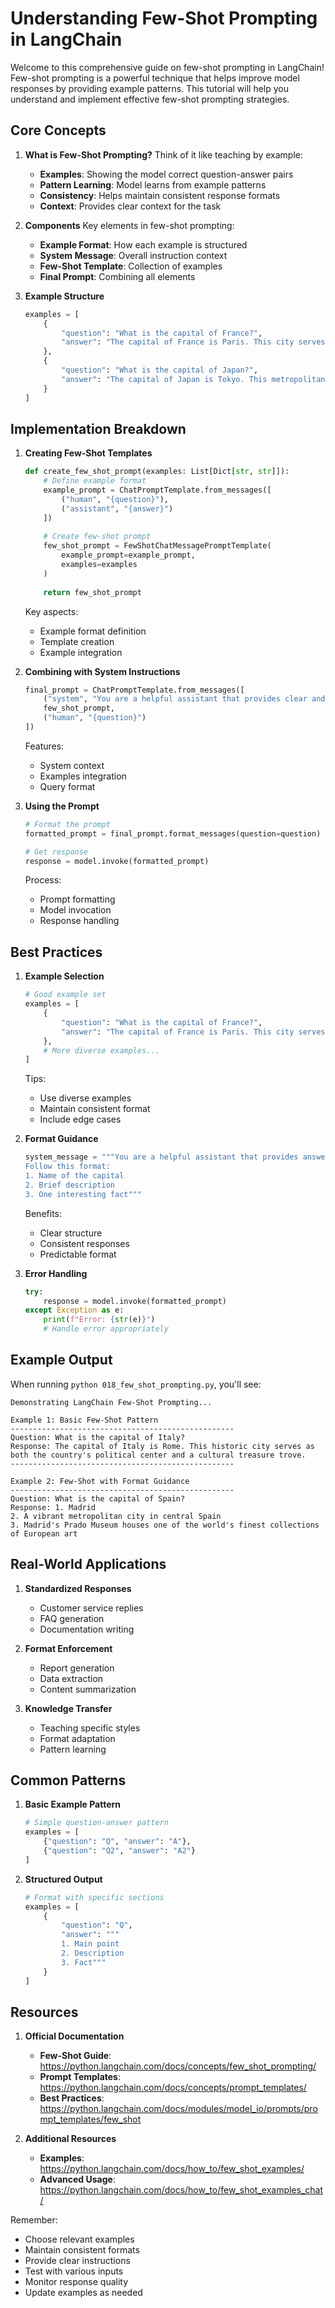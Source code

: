# Understanding Few-Shot Prompting in LangChain

Welcome to this comprehensive guide on few-shot prompting in LangChain! Few-shot prompting is a powerful technique that helps improve model responses by providing example patterns. This tutorial will help you understand and implement effective few-shot prompting strategies.

## Core Concepts

1. **What is Few-Shot Prompting?**
   Think of it like teaching by example:
   
   - **Examples**: Showing the model correct question-answer pairs
   - **Pattern Learning**: Model learns from example patterns
   - **Consistency**: Helps maintain consistent response formats
   - **Context**: Provides clear context for the task

2. **Components**
   Key elements in few-shot prompting:
   
   - **Example Format**: How each example is structured
   - **System Message**: Overall instruction context
   - **Few-Shot Template**: Collection of examples
   - **Final Prompt**: Combining all elements

3. **Example Structure**
   ```python
   examples = [
       {
           "question": "What is the capital of France?",
           "answer": "The capital of France is Paris. This city serves as both the country's political and cultural center."
       },
       {
           "question": "What is the capital of Japan?",
           "answer": "The capital of Japan is Tokyo. This metropolitan city is the country's political, economic, and cultural hub."
       }
   ]
   ```

## Implementation Breakdown

1. **Creating Few-Shot Templates**
   ```python
   def create_few_shot_prompt(examples: List[Dict[str, str]]):
       # Define example format
       example_prompt = ChatPromptTemplate.from_messages([
           ("human", "{question}"),
           ("assistant", "{answer}")
       ])
       
       # Create few-shot prompt
       few_shot_prompt = FewShotChatMessagePromptTemplate(
           example_prompt=example_prompt,
           examples=examples
       )
       
       return few_shot_prompt
   ```
   
   Key aspects:
   - Example format definition
   - Template creation
   - Example integration

2. **Combining with System Instructions**
   ```python
   final_prompt = ChatPromptTemplate.from_messages([
       ("system", "You are a helpful assistant that provides clear and informative answers about capital cities."),
       few_shot_prompt,
       ("human", "{question}")
   ])
   ```
   
   Features:
   - System context
   - Examples integration
   - Query format

3. **Using the Prompt**
   ```python
   # Format the prompt
   formatted_prompt = final_prompt.format_messages(question=question)
   
   # Get response
   response = model.invoke(formatted_prompt)
   ```
   
   Process:
   - Prompt formatting
   - Model invocation
   - Response handling

## Best Practices

1. **Example Selection**
   ```python
   # Good example set
   examples = [
       {
           "question": "What is the capital of France?",
           "answer": "The capital of France is Paris. This city serves as both the country's political and cultural center."
       },
       # More diverse examples...
   ]
   ```
   
   Tips:
   - Use diverse examples
   - Maintain consistent format
   - Include edge cases

2. **Format Guidance**
   ```python
   system_message = """You are a helpful assistant that provides answers about capital cities.
   Follow this format:
   1. Name of the capital
   2. Brief description
   3. One interesting fact"""
   ```
   
   Benefits:
   - Clear structure
   - Consistent responses
   - Predictable format

3. **Error Handling**
   ```python
   try:
       response = model.invoke(formatted_prompt)
   except Exception as e:
       print(f"Error: {str(e)}")
       # Handle error appropriately
   ```

## Example Output

When running `python 018_few_shot_prompting.py`, you'll see:

```
Demonstrating LangChain Few-Shot Prompting...

Example 1: Basic Few-Shot Pattern
--------------------------------------------------
Question: What is the capital of Italy?
Response: The capital of Italy is Rome. This historic city serves as both the country's political center and a cultural treasure trove.
--------------------------------------------------

Example 2: Few-Shot with Format Guidance
--------------------------------------------------
Question: What is the capital of Spain?
Response: 1. Madrid
2. A vibrant metropolitan city in central Spain
3. Madrid's Prado Museum houses one of the world's finest collections of European art
```

## Real-World Applications

1. **Standardized Responses**
   - Customer service replies
   - FAQ generation
   - Documentation writing

2. **Format Enforcement**
   - Report generation
   - Data extraction
   - Content summarization

3. **Knowledge Transfer**
   - Teaching specific styles
   - Format adaptation
   - Pattern learning

## Common Patterns

1. **Basic Example Pattern**
   ```python
   # Simple question-answer pattern
   examples = [
       {"question": "Q", "answer": "A"},
       {"question": "Q2", "answer": "A2"}
   ]
   ```

2. **Structured Output**
   ```python
   # Format with specific sections
   examples = [
       {
           "question": "Q",
           "answer": """
           1. Main point
           2. Description
           3. Fact"""
       }
   ]
   ```

## Resources

1. **Official Documentation**
   - **Few-Shot Guide**: https://python.langchain.com/docs/concepts/few_shot_prompting/
   - **Prompt Templates**: https://python.langchain.com/docs/concepts/prompt_templates/
   - **Best Practices**: https://python.langchain.com/docs/modules/model_io/prompts/prompt_templates/few_shot

2. **Additional Resources**
   - **Examples**: https://python.langchain.com/docs/how_to/few_shot_examples/
   - **Advanced Usage**: https://python.langchain.com/docs/how_to/few_shot_examples_chat/

Remember: 
- Choose relevant examples
- Maintain consistent formats
- Provide clear instructions
- Test with various inputs
- Monitor response quality
- Update examples as needed